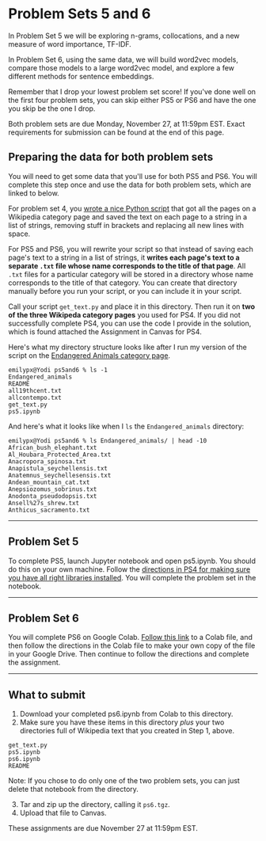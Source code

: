 # Problem Sets 5 and 6

In Problem Set 5 we will be exploring n-grams, collocations, and a new measure of word importance, TF-IDF.

In Problem Set 6, using the same data, we will build word2vec models, compare those models to a large word2vec model, and explore a few different methods for sentence embeddings.

Remember that I drop your lowest problem set score! If you've done well on the first four problem sets, you can skip either PS5 or PS6 and have the one you skip be the one I drop.

Both problem sets are due Monday, November 27, at 11:59pm EST. Exact requirements for submission can be found at the end of this page.

## Preparing the data for both problem sets
You will need to get some data that you'll use for both PS5 and PS6. You will complete this step once and use the data for both problem sets, which are linked to below.

For problem set 4, you [wrote a nice Python script](https://github.com/CSCI-2349-F23/ps4#part-2-getting-the-text-for-a-particular-category-page) that got all the pages on a Wikipedia category page and saved the text on each page to a string in a list of strings, removing stuff in brackets and replacing all new lines with space.

For PS5 and PS6, you will rewrite your script so that instead of saving each page's text to a string in a list of strings, it **writes each page's text to a separate `.txt` file whose name corresponds to the title of that page**. All `.txt` files for a particular category will be stored in a directory whose name corresponds to the title of that category. You can create that directory manually before you run your script, or you can include it in your script.

Call your script `get_text.py` and place it in this directory. Then run it on **two of the three Wikipeda category pages** you used for PS4. If you did not successfully complete PS4, you can use the code I provide in the solution, which is found attached the Assignment in Canvas for PS4.

Here's what my directory structure looks like after I run my version of the script on the [Endangered Animals category page](https://en.wikipedia.org/wiki/Category:Endangered_animals).

```
emilypx@Yodi ps5and6 % ls -1
Endangered_animals
README
all19thcent.txt
allcontempo.txt
get_text.py
ps5.ipynb
```

And here's what it looks like when I `ls` the `Endangered_animals` directory:

```
emilypx@Yodi ps5and6 % ls Endangered_animals/ | head -10
African_bush_elephant.txt
Al_Houbara_Protected_Area.txt
Anacropora_spinosa.txt
Anapistula_seychellensis.txt
Anatemnus_seychellesensis.txt
Andean_mountain_cat.txt
Anepsiozomus_sobrinus.txt
Anodonta_pseudodopsis.txt
Ansell%27s_shrew.txt
Anthicus_sacramento.txt
```

---

## Problem Set 5
To complete PS5, launch Jupyter notebook and open ps5.ipynb. You should do this on your own machine. Follow the [directions in PS4 for making sure you have all right libraries installed](https://github.com/CSCI-2349-F23/ps4#part-0-installing-libraries). You will complete the problem set in the notebook.

---

## Problem Set 6
You will complete PS6 on Google Colab. [Follow this link](https://colab.research.google.com/drive/15bNO-v_zua-4rbhqOv2yNt-9gBXeUDaL?usp=sharing) to a Colab file, and then follow the directions in the Colab file to make your own copy of the file in your Google Drive. Then continue to follow the directions and complete the assignment.

---

## What to submit
1. Download your completed ps6.ipynb from Colab to this directory.
2. Make sure you have these items in this directory *plus* your two directories full of Wikipedia text that you created in Step 1, above.
```
get_text.py
ps5.ipynb
ps6.ipynb
README
```
Note: If you chose to do only one of the two problem sets, you can just delete that notebook from the directory.

3. Tar and zip up the directory, calling it `ps6.tgz`.
4. Upload that file to Canvas.

These assignments are due November 27 at 11:59pm EST.

